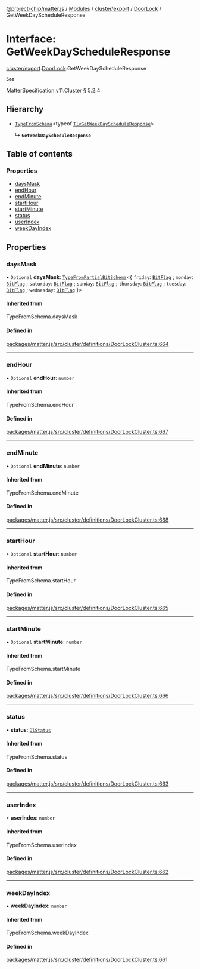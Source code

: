 [@project-chip/matter.js](../README.md) / [Modules](../modules.md) / [cluster/export](../modules/cluster_export.md) / [DoorLock](../modules/cluster_export.DoorLock.md) / GetWeekDayScheduleResponse

# Interface: GetWeekDayScheduleResponse

[cluster/export](../modules/cluster_export.md).[DoorLock](../modules/cluster_export.DoorLock.md).GetWeekDayScheduleResponse

**`See`**

MatterSpecification.v11.Cluster § 5.2.4

## Hierarchy

- [`TypeFromSchema`](../modules/tlv_export.md#typefromschema)\<typeof [`TlvGetWeekDayScheduleResponse`](../modules/cluster_export.DoorLock.md#tlvgetweekdayscheduleresponse)\>

  ↳ **`GetWeekDayScheduleResponse`**

## Table of contents

### Properties

- [daysMask](cluster_export.DoorLock.GetWeekDayScheduleResponse.md#daysmask)
- [endHour](cluster_export.DoorLock.GetWeekDayScheduleResponse.md#endhour)
- [endMinute](cluster_export.DoorLock.GetWeekDayScheduleResponse.md#endminute)
- [startHour](cluster_export.DoorLock.GetWeekDayScheduleResponse.md#starthour)
- [startMinute](cluster_export.DoorLock.GetWeekDayScheduleResponse.md#startminute)
- [status](cluster_export.DoorLock.GetWeekDayScheduleResponse.md#status)
- [userIndex](cluster_export.DoorLock.GetWeekDayScheduleResponse.md#userindex)
- [weekDayIndex](cluster_export.DoorLock.GetWeekDayScheduleResponse.md#weekdayindex)

## Properties

### daysMask

• `Optional` **daysMask**: [`TypeFromPartialBitSchema`](../modules/schema_export.md#typefrompartialbitschema)\<\{ `friday`: [`BitFlag`](../modules/schema_export.md#bitflag) ; `monday`: [`BitFlag`](../modules/schema_export.md#bitflag) ; `saturday`: [`BitFlag`](../modules/schema_export.md#bitflag) ; `sunday`: [`BitFlag`](../modules/schema_export.md#bitflag) ; `thursday`: [`BitFlag`](../modules/schema_export.md#bitflag) ; `tuesday`: [`BitFlag`](../modules/schema_export.md#bitflag) ; `wednesday`: [`BitFlag`](../modules/schema_export.md#bitflag)  }\>

#### Inherited from

TypeFromSchema.daysMask

#### Defined in

[packages/matter.js/src/cluster/definitions/DoorLockCluster.ts:664](https://github.com/project-chip/matter.js/blob/5f71eedebdb9fa54338bde320c311bb359b7455d/packages/matter.js/src/cluster/definitions/DoorLockCluster.ts#L664)

___

### endHour

• `Optional` **endHour**: `number`

#### Inherited from

TypeFromSchema.endHour

#### Defined in

[packages/matter.js/src/cluster/definitions/DoorLockCluster.ts:667](https://github.com/project-chip/matter.js/blob/5f71eedebdb9fa54338bde320c311bb359b7455d/packages/matter.js/src/cluster/definitions/DoorLockCluster.ts#L667)

___

### endMinute

• `Optional` **endMinute**: `number`

#### Inherited from

TypeFromSchema.endMinute

#### Defined in

[packages/matter.js/src/cluster/definitions/DoorLockCluster.ts:668](https://github.com/project-chip/matter.js/blob/5f71eedebdb9fa54338bde320c311bb359b7455d/packages/matter.js/src/cluster/definitions/DoorLockCluster.ts#L668)

___

### startHour

• `Optional` **startHour**: `number`

#### Inherited from

TypeFromSchema.startHour

#### Defined in

[packages/matter.js/src/cluster/definitions/DoorLockCluster.ts:665](https://github.com/project-chip/matter.js/blob/5f71eedebdb9fa54338bde320c311bb359b7455d/packages/matter.js/src/cluster/definitions/DoorLockCluster.ts#L665)

___

### startMinute

• `Optional` **startMinute**: `number`

#### Inherited from

TypeFromSchema.startMinute

#### Defined in

[packages/matter.js/src/cluster/definitions/DoorLockCluster.ts:666](https://github.com/project-chip/matter.js/blob/5f71eedebdb9fa54338bde320c311bb359b7455d/packages/matter.js/src/cluster/definitions/DoorLockCluster.ts#L666)

___

### status

• **status**: [`DlStatus`](../enums/cluster_export.DoorLock.DlStatus.md)

#### Inherited from

TypeFromSchema.status

#### Defined in

[packages/matter.js/src/cluster/definitions/DoorLockCluster.ts:663](https://github.com/project-chip/matter.js/blob/5f71eedebdb9fa54338bde320c311bb359b7455d/packages/matter.js/src/cluster/definitions/DoorLockCluster.ts#L663)

___

### userIndex

• **userIndex**: `number`

#### Inherited from

TypeFromSchema.userIndex

#### Defined in

[packages/matter.js/src/cluster/definitions/DoorLockCluster.ts:662](https://github.com/project-chip/matter.js/blob/5f71eedebdb9fa54338bde320c311bb359b7455d/packages/matter.js/src/cluster/definitions/DoorLockCluster.ts#L662)

___

### weekDayIndex

• **weekDayIndex**: `number`

#### Inherited from

TypeFromSchema.weekDayIndex

#### Defined in

[packages/matter.js/src/cluster/definitions/DoorLockCluster.ts:661](https://github.com/project-chip/matter.js/blob/5f71eedebdb9fa54338bde320c311bb359b7455d/packages/matter.js/src/cluster/definitions/DoorLockCluster.ts#L661)
